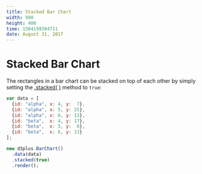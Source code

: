 ```yaml
---
title: Stacked Bar Chart
width: 990
height: 400
time: 1504199304711
date: August 31, 2017
---
```


# Stacked Bar Chart

The rectangles in a bar chart can be stacked on top of each other by simply setting the [.stacked( )](http://d3plus.org/docs/#Plot.stacked) method to `true`:

```js
var data = [
  {id: "alpha", x: 4, y:  7},
  {id: "alpha", x: 5, y: 25},
  {id: "alpha", x: 6, y: 13},
  {id: "beta",  x: 4, y: 17},
  {id: "beta",  x: 5, y:  8},
  {id: "beta",  x: 6, y: 13}
];

new d3plus.BarChart()
  .data(data)
  .stacked(true)
  .render();
```
